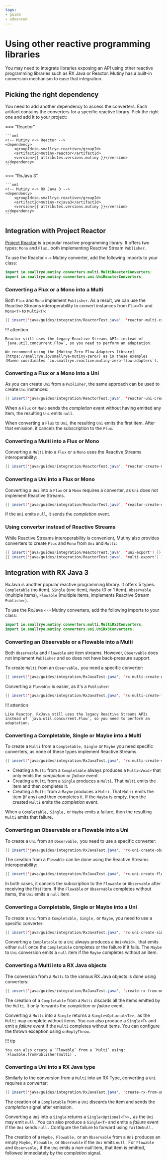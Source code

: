 ```yaml
---
tags:
- guide
- advanced
---
```


# Using other reactive programming libraries

You may need to integrate libraries exposing an API using other reactive programming libraries such as RX Java or Reactor.
Mutiny has a built-in conversion mechanism to ease that integration.

## Picking the right dependency

You need to add another dependency to access the converters.
Each artifact contains the converters for a specific reactive library.
Pick the right one and add it to your project:

=== "Reactor"

    ```xml
    <!-- Mutiny <-> Reactor -->
    <dependency>
        <groupId>io.smallrye.reactive</groupId>
        <artifactId>mutiny-reactor</artifactId>
        <version>{{ attributes.versions.mutiny }}</version>
    </dependency>
    ```

=== "RxJava 3"

    ```xml
    <!-- Mutiny <-> RX Java 3 -->
    <dependency>
        <groupId>io.smallrye.reactive</groupId>
        <artifactId>mutiny-rxjava3</artifactId>
        <version>{{ attributes.versions.mutiny }}</version>
    </dependency>
    ```

## Integration with Project Reactor

[Project Reactor](https://projectreactor.io/) is a popular reactive programming library.
It offers two types: `Mono` and `Flux,` both implementing Reactive Stream `Publisher`.

To use the Reactor `<->` Mutiny converter, add the following imports to your class:

```java
import io.smallrye.mutiny.converters.multi.MultiReactorConverters;
import io.smallrye.mutiny.converters.uni.UniReactorConverters;
```

### Converting a Flux or a Mono into a Multi

Both `Flux` and `Mono` implement `Publisher`.
As a result, we can use the Reactive Streams interoperability to convert instances from `Flux<T>` and `Mono<T>` to `Multi<T>`:

```java linenums="1"
{{ insert('java/guides/integration/ReactorTest.java', 'reactor-multi-create') }}
```

!!! attention
    
    Reactor still uses the legacy Reactive Streams APIs instead of `java.util.concurrent.Flow`, so you need to perform an adaptation.
    
    We recommend using the [Mutiny Zero Flow Adapters library](https://smallrye.io/smallrye-mutiny-zero/) as in these examples (Maven coordinates `io.smallrye.reactive:mutiny-zero-flow-adapters`).

### Converting a Flux or a Mono into a Uni

As you can create `Uni` from a `Publisher`, the same approach can be used to create `Uni` instances:

```java linenums="1"
{{ insert('java/guides/integration/ReactorTest.java', 'reactor-uni-create') }}
```

When a `Flux` or `Mono` sends the _completion_ event without having emitted any item, the resulting `Uni` emits `null`.

When converting a `Flux` to `Uni`, the resulting `Uni` emits the first item.
After that emission, it cancels the subscription to the `Flux`.

### Converting a Multi into a Flux or Mono

Converting a `Multi` into a `Flux` or a `Mono` uses the Reactive Streams interoperability:

```java linenums="1"
{{ insert('java/guides/integration/ReactorTest.java', 'reactor-create-multi') }}
```

### Converting a Uni into a Flux or Mono

Converting a `Uni` into a `Flux` or a `Mono` requires a converter, as `Uni` does not implement Reactive Streams.

```java linenums="1"
{{ insert('java/guides/integration/ReactorTest.java', 'reactor-create-uni') }}
```

If the `Uni` emits `null`, it sends the _completion_ event.

### Using converter instead of Reactive Streams

While Reactive Streams interoperability is convenient, Mutiny also provides converters to create `Flux` and `Mono` from `Uni` and `Multi`:

```java linenums="1"
{{ insert('java/guides/integration/ReactorTest.java', 'uni-export') }}
{{ insert('java/guides/integration/ReactorTest.java', 'multi-export') }}
```

## Integration with RX Java 3

RxJava is another popular reactive programming library.
It offers 5 types: `Completable` (no item), `Single` (one item), `Maybe` (0 or 1 item), `Observable` (multiple items), `Flowable` (multiple items, implements Reactive Stream `Publisher`).

To use the RxJava `<->` Mutiny converters, add the following imports to your class:

```java
import io.smallrye.mutiny.converters.multi.MultiRx3Converters;
import io.smallrye.mutiny.converters.uni.UniRx3Converters;
```

### Converting an Observable or a Flowable into a Multi

Both `Observable` and `Flowable` are item streams.
However, `Observable` does not implement `Publisher` and so does not have back-pressure support.

To create `Multi` from an `Observable,` you need a specific converter:

```java linenums="1"
{{ insert('java/guides/integration/RxJavaTest.java', 'rx-multi-create-observable') }}
```

Converting a `Flowable` is easier, as it's a `Publisher`:

```java linenums="1"
{{ insert('java/guides/integration/RxJavaTest.java', 'rx-multi-create-flowable') }}
```

!!! attention

    Like Reactor, RxJava still uses the legacy Reactive Streams APIs instead of `java.util.concurrent.Flow`, so you need to perform an adaptation.
    
### Converting a Completable, Single or Maybe into a Multi

To create a `Multi` from a `Completable,` `Single` or `Maybe` you need specific converters, as none of these types implement Reactive Streams.

```java linenums="1"
{{ insert('java/guides/integration/RxJavaTest.java', 'rx-multi-create-single') }}
```

- Creating a `Multi` from a `Completable` always produces a `Multi<Void>` that only emits the _completion_ or _failure_ event.
- Creating a `Multi` from a `Single` produces a `Multi`. That `Multi` emits the item and then completes it.
- Creating a `Multi` from a `Maybe` produces a `Multi`. That `Multi`  emits the item (if any) and then completes it.
  If the `Maybe` is empty, then the created `Multi` emits the _completion_ event.

When a `Completable,` `Single,` or `Maybe` emits a failure, then the resulting `Multi` emits that failure.

### Converting an Observable or a Flowable into a Uni

To create a `Uni` from an `Observable,` you need to use a specific converter:

```java linenums="1"
{{ insert('java/guides/integration/RxJavaTest.java', 'rx-uni-create-observable') }}
```

The creation from a `Flowable` can be done using the Reactive Streams interoperability:

```java linenums="1"
{{ insert('java/guides/integration/RxJavaTest.java', 'rx-uni-create-flowable') }}
```

In both cases, it cancels the subscription to the `Flowable` or `Observable` after receiving the first item.
If the `Flowable` or `Observable` completes without items, the `Uni` emits a `null` item.

### Converting a Completable, Single or Maybe into a Uni

To create a `Uni` from a `Completable,` `Single,` or `Maybe`, you need to use a specific converter:

```java linenums="1"
{{ insert('java/guides/integration/RxJavaTest.java', 'rx-uni-create-single') }}
```

Converting a `Completable` to a `Uni` always produces a `Uni<Void>,` that emits either `null` once the `Completable` completes or the failure if it fails.
The `Maybe` to `Uni` conversion emits a `null` item if the `Maybe` completes without an item.

### Converting a Multi into a RX Java objects

The conversion from a `Multi` to the various RX Java objects is done using converters:

```java linenums="1"
{{ insert('java/guides/integration/RxJavaTest.java', 'create-rx-from-multi') }}
```

The creation of a `Completable` from a `Multi` discards all the items emitted by the `Multi`.
It only forwards the _completion_ or _failure_ event.

Converting a `Multi` into a `Single` returns a `Single<Optional<T>>,` as the `Multi` may complete without items.
You can also produce a `Single<T>` and emit a _failure_ event if the `Multi` completes without items.
You can configure the thrown exception using `onEmptyThrow.`

!!! tip

    You can also create a `Flowable` from a `Multi` using: `Flowable.fromPublisher(multi)`.

### Converting a Uni into a RX Java type

Similarly to the conversion from a `Multi` into an RX Type, converting a `Uni` requires a converter:

```java linenums="1"
{{ insert('java/guides/integration/RxJavaTest.java', 'create-rx-from-uni') }}
```

The creation of a `Completable` from a `Uni` discards the item and sends the _completion_ signal after emission.

Converting a `Uni` into a `Single` returns a `Single<Optional<T>>,` as the `Uni` may emit `null.`
You can also produce a `Single<T>` and emits a _failure_ event if the `Uni` sends `null.`
Configure the failure to forward using `failOnNull.`

The creation of a `Maybe,` `Flowable,` or an `Observable` from a `Uni` produces an empty `Maybe,` `Flowable,` or `Observable` if the `Uni` emits `null.`
For `Flowable` and `Observable,` if the `Uni` emits a _non-null_ item, that item is emitted, followed immediately by the _completion_ signal.

